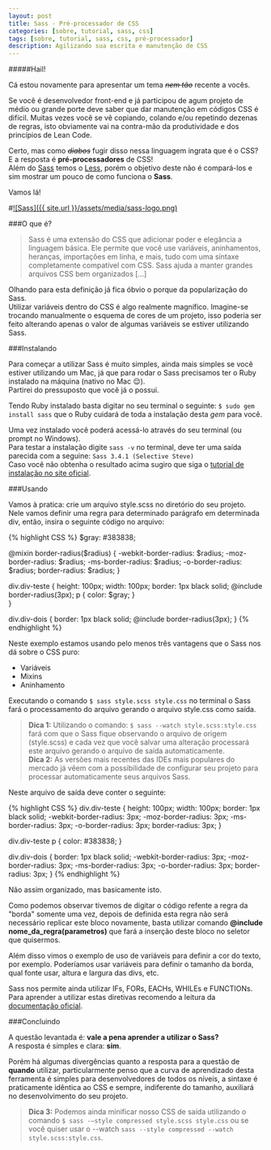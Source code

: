 ```yaml
---
layout: post
title: Sass - Pré-processador de CSS
categories: [sobre, tutorial, sass, css]
tags: [sobre, tutorial, sass, css, pré-processador]
description: Agilizando sua escrita e manutenção de CSS
---
```


#####Hail!


Cá estou novamente para apresentar um tema <span class="small">*<s>nem tão</s>*</span> recente a vocês.  

Se você é desenvolvedor front-end e já participou de agum projeto de médio ou grande porte deve saber que dar manutenção em códigos CSS é difícil. Muitas vezes você se vê copiando, colando e/ou repetindo dezenas de regras, isto obviamente vai na contra-mão da produtividade e dos princípios de Lean Code.  

Certo, mas como *<s class="small">diabos</s>* fugir disso nessa linguagem ingrata que é o CSS? E a resposta é **pré-processadores** de CSS!  
Além do [Sass](http://sass-lang.com) temos o [Less](http://lesscss.org), porém o objetivo deste não é compará-los e sim mostrar um pouco de como funciona o **Sass**.  

Vamos lá!

#[![Sass]({{ site.url }}/assets/media/sass-logo.png)](http://sass-lang.com)  

###O que é?

> Sass é uma extensão do CSS que adicionar poder e elegância a linguagem básica. Ele permite que você use variáveis, aninhamentos, heranças, importações em linha, e mais, tudo com uma síntaxe completamente compatível com CSS. Sass ajuda a manter grandes arquivos CSS bem organizados [...]

Olhando para esta definição já fica óbvio o porque da popularização do Sass.  
Utilizar variáveis dentro do CSS é algo realmente magnífico. Imagine-se trocando manualmente o esquema de cores de um projeto, isso poderia ser feito alterando apenas o valor de algumas variáveis se estiver utilizando Sass.

###Instalando

Para começar a utilizar Sass é muito simples, ainda mais simples se você estiver utilizando um Mac, já que para rodar o Sass precisamos ter o Ruby instalado na máquina (nativo no Mac 😌).  
Partirei do pressuposto que você já o possui.  

Tendo Ruby instalado basta digitar no seu terminal o seguinte: `$ sudo gem install sass` que o Ruby cuidará de toda a instalação desta *gem* para você.

Uma vez instalado você poderá acessá-lo através do seu terminal (ou prompt no Windows).  
Para testar a instalação digite `sass -v` no terminal, deve ter uma saída parecida com a seguine: `Sass 3.4.1 (Selective Steve)`  
Caso você não obtenha o resultado acima sugiro que siga o [tutorial de instalação no site oficial](http://sass-lang.com/install).

###Usando

Vamos à pratica: crie um arquivo style.scss no diretório do seu projeto.  
Nele vamos definir uma regra para determinado parágrafo em determinada div, então, insira o seguinte código no arquivo:

{% highlight CSS %}
$gray: #383838;

@mixin border-radius($radius) {
    -webkit-border-radius: $radius;
    -moz-border-radius: $radius;
    -ms-border-radius: $radius;
    -o-border-radius: $radius;
    border-radius: $radius;
}

div.div-teste {
    height: 100px;
    width: 100px;
    border: 1px black solid;
    @include border-radius(3px);
    p {
        color: $gray;
    }	
}

div.div-dois {
    border: 1px black solid;
    @include border-radius(3px);
}
{% endhighlight %}

Neste exemplo estamos usando pelo menos três vantagens que o Sass nos dá sobre o CSS puro:

- Variáveis
- Mixins
- Aninhamento

Executando o comando `$ sass style.scss style.css` no terminal o Sass fará o processamento do arquivo gerando o arquivo style.css como saída. 

> **Dica 1:** Utilizando o comando: `$ sass --watch style.scss:style.css` fará com que o Sass fique observando o arquivo de origem (style.scss) e cada vez que você salvar uma alteração processará este arquivo gerando o arquivo de saída automaticamente.  
**Dica 2:** As versões mais recentes das IDEs mais populares do mercado já vêem com a possibilidade de configurar seu projeto para processar automaticamente seus arquivos Sass.

Neste arquivo de saída deve conter o seguinte:

{% highlight CSS %}
div.div-teste {
    height: 100px;
    width: 100px;
    border: 1px black solid;
    -webkit-border-radius: 3px;
    -moz-border-radius: 3px;
    -ms-border-radius: 3px;
    -o-border-radius: 3px;
    border-radius: 3px; 
}

div.div-teste p {
    color: #383838; 
}

div.div-dois {
    border: 1px black solid;
    -webkit-border-radius: 3px;
    -moz-border-radius: 3px;
    -ms-border-radius: 3px;
    -o-border-radius: 3px;
    border-radius: 3px; 
}
{% endhighlight %}
<p class="small">Não assim organizado, mas basicamente isto.</p>

Como podemos observar tivemos de digitar o código refente a regra da "borda" somente uma vez, depois de definida esta regra não será necessário replicar este bloco novamente, basta utilizar comando **@include nome_da_regra(parametros)** que fará a inserção deste bloco no seletor que quisermos.  

Além disso vimos o exemplo de uso de variáveis para definir a cor do texto, por exemplo. Poderíamos usar variáveis para definir o tamanho da borda, qual fonte usar, altura e largura das divs, etc.  

Sass nos permite ainda utilizar IFs, FORs, EACHs, WHILEs e FUNCTIONs. Para aprender a utilizar estas diretivas recomendo a leitura da [documentação oficial](http://sass-lang.com/documentation/file.SASS_REFERENCE.html#control_directives__expressions).

###Concluindo

A questão levantada é: **vale a pena aprender a utilizar o Sass?**  
A resposta é simples e clara: **sim**.

Porém há algumas divergências quanto a resposta para a questão de **quando** utilizar, particularmente penso que a curva de aprendizado desta ferramenta é simples para desenvolvedores de todos os níveis, a sintaxe é praticamente idêntica ao CSS e sempre, indiferente do tamanho, auxiliará no desenvolvimento do seu projeto.

> **Dica 3:** Podemos ainda minificar nosso CSS de saída utilizando o comando `$ sass -–style compressed style.scss style.css` ou se você quiser usar o --watch `sass --style compressed --watch style.scss:style.css`.